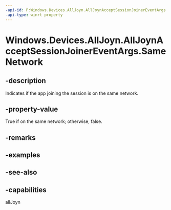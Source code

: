 ```yaml
---
-api-id: P:Windows.Devices.AllJoyn.AllJoynAcceptSessionJoinerEventArgs.SameNetwork
-api-type: winrt property
---
```


<!-- Property syntax
public bool SameNetwork { get; }
-->

# Windows.Devices.AllJoyn.AllJoynAcceptSessionJoinerEventArgs.SameNetwork

## -description
Indicates if the app joining the session is on the same network.

## -property-value
True if on the same network; otherwise, false.

## -remarks

## -examples

## -see-also


## -capabilities
allJoyn